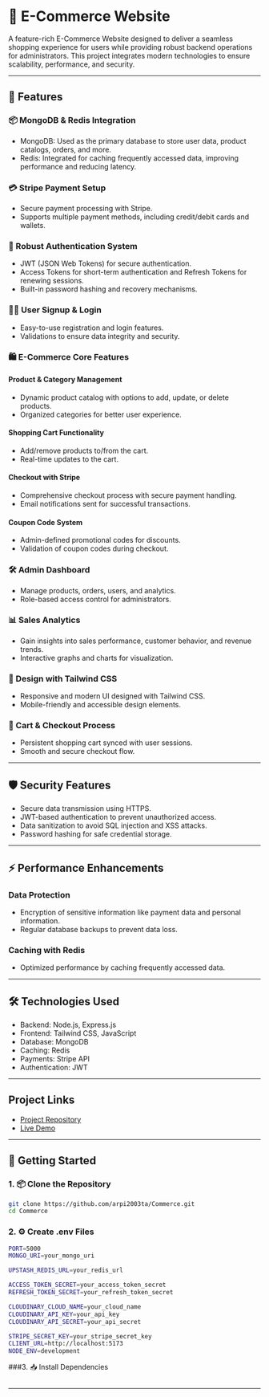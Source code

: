 # 🛒 E-Commerce Website

A feature-rich E-Commerce Website designed to deliver a seamless shopping experience for users while providing robust backend operations for administrators. This project integrates modern technologies to ensure scalability, performance, and security.

---

## 🚀 Features

### 📦 MongoDB & Redis Integration
- MongoDB: Used as the primary database to store user data, product catalogs, orders, and more.
- Redis: Integrated for caching frequently accessed data, improving performance and reducing latency.

### 💳 Stripe Payment Setup
- Secure payment processing with Stripe.
- Supports multiple payment methods, including credit/debit cards and wallets.

### 🔐 Robust Authentication System
- JWT (JSON Web Tokens) for secure authentication.
- Access Tokens for short-term authentication and Refresh Tokens for renewing sessions.
- Built-in password hashing and recovery mechanisms.

### 🧑‍💻 User Signup & Login
- Easy-to-use registration and login features.
- Validations to ensure data integrity and security.

### 🛍 E-Commerce Core Features
#### Product & Category Management
- Dynamic product catalog with options to add, update, or delete products.
- Organized categories for better user experience.

#### Shopping Cart Functionality
- Add/remove products to/from the cart.
- Real-time updates to the cart.

#### Checkout with Stripe
- Comprehensive checkout process with secure payment handling.
- Email notifications sent for successful transactions.

#### Coupon Code System
- Admin-defined promotional codes for discounts.
- Validation of coupon codes during checkout.

### 🛠 Admin Dashboard
- Manage products, orders, users, and analytics.
- Role-based access control for administrators.

### 📊 Sales Analytics
- Gain insights into sales performance, customer behavior, and revenue trends.
- Interactive graphs and charts for visualization.

### 🎨 Design with Tailwind CSS
- Responsive and modern UI designed with Tailwind CSS.
- Mobile-friendly and accessible design elements.

### 🛒 Cart & Checkout Process
- Persistent shopping cart synced with user sessions.
- Smooth and secure checkout flow.

---

## 🛡 Security Features
- Secure data transmission using HTTPS.
- JWT-based authentication to prevent unauthorized access.
- Data sanitization to avoid SQL injection and XSS attacks.
- Password hashing for safe credential storage.

---

## ⚡ Performance Enhancements
### Data Protection
- Encryption of sensitive information like payment data and personal information.
- Regular database backups to prevent data loss.

### Caching with Redis
- Optimized performance by caching frequently accessed data.

---

## 🛠 Technologies Used
- Backend: Node.js, Express.js
- Frontend: Tailwind CSS, JavaScript
- Database: MongoDB
- Caching: Redis
- Payments: Stripe API
- Authentication: JWT

---

## Project Links
- [Project Repository](https://github.com/arpi2003ta/Commerce)
- [Live Demo](https://youtu.be/TaA0Jzx1nKQ?si=McaHjNNceYRuW5Eg)

---

## 🚀 Getting Started

### 1. 📦 Clone the Repository

```bash
git clone https://github.com/arpi2003ta/Commerce.git
cd Commerce
```

### 2. ⚙️ Create .env Files

```bash
PORT=5000
MONGO_URI=your_mongo_uri

UPSTASH_REDIS_URL=your_redis_url

ACCESS_TOKEN_SECRET=your_access_token_secret
REFRESH_TOKEN_SECRET=your_refresh_token_secret

CLOUDINARY_CLOUD_NAME=your_cloud_name
CLOUDINARY_API_KEY=your_api_key
CLOUDINARY_API_SECRET=your_api_secret

STRIPE_SECRET_KEY=your_stripe_secret_key
CLIENT_URL=http://localhost:5173
NODE_ENV=development
```

###3. 📥 Install Dependencies

```bash
```
---
